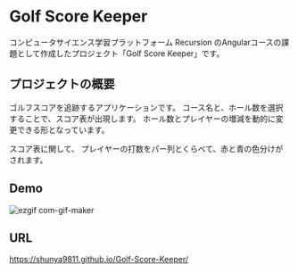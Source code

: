 # Golf Score Keeper

コンピュータサイエンス学習プラットフォーム Recursion のAngularコースの課題として作成したプロジェクト「Golf Score Keeper」です。

## プロジェクトの概要

ゴルフスコアを追跡するアプリケーションです。
コース名と、ホール数を選択することで、スコア表が出現します。
ホール数とプレイヤーの増減を動的に変更できる形となっています。

スコア表に関して、
プレイヤーの打数をパー列とくらべて、赤と青の色分けがされます。

## Demo

![ezgif com-gif-maker](https://user-images.githubusercontent.com/64852663/215099468-5a55553f-c601-42e2-a389-01e91c516f5d.gif)


## URL

https://shunya9811.github.io/Golf-Score-Keeper/
